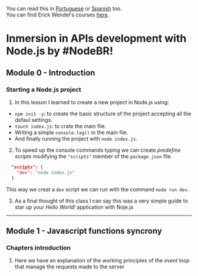 You can read this in [Portuguese][README.pt-br.md] or [Spanish][README.es-co.md] too. <br>
You can find Erick Wendel's courses [here](https://cursos.erickwendel.com.br).

[README.es-co.md]:https://github.com/ed-arias/NPM-API/blob/master/README.es-co.md
[README.pt-br.md]:https://github.com/ed-arias/NPM-API/blob/master/README.pt-br.md
[README.md]:https://github.com/ed-arias/NPM-API/blob/master/README.md

# Inmersion in APIs development with Node.js by #NodeBR!
## Module 0 - Introduction
### Starting a Node.js project

1. In this lesson I learned to create a new project in Node.js using:

- `npm init -y`: to create the basic structure of the project accepting all the defaul settings.
- `touch index.js`: to crate the main file.
- Writing a simple `console.log()` in the main file.
- And finally running the project with `node index.js`.

2. To speed up the console commands typing we can create _predefine scripts_ modifying the `"scripts"` member of the `package.json` file.

  ```json
    "scripts": {
      "dev": "node index.js"
    }
  ```

  This way we creat a `dev` script we can run with the command `node run dev`.

3. As a final thought of this class I can say this was a very simple guide to star up your _Hello World!_ application with Noje.js

---

## Module 1 - Javascript functions syncrony
### Chapters introduction

 1. Here we have an explanation of the working principles of the _event loop_ that manage the requests made to the server


 
